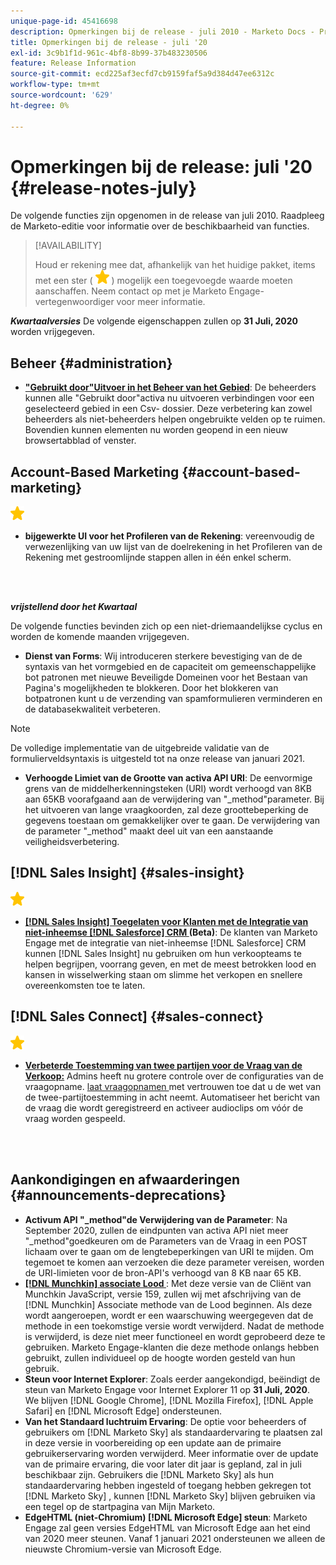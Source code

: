 ```yaml
---
unique-page-id: 45416698
description: Opmerkingen bij de release - juli 2010 - Marketo Docs - Productdocumentatie
title: Opmerkingen bij de release - juli '20
exl-id: 3c9b1f1d-961c-4bf8-8b99-37b483230506
feature: Release Information
source-git-commit: ecd225af3ecfd7cb9159faf5a9d384d47ee6312c
workflow-type: tm+mt
source-wordcount: '629'
ht-degree: 0%

---
```


# Opmerkingen bij de release: juli &#39;20 {#release-notes-july}

De volgende functies zijn opgenomen in de release van juli 2010. Raadpleeg de Marketo-editie voor informatie over de beschikbaarheid van functies.

>[!AVAILABILITY]
>
>Houd er rekening mee dat, afhankelijk van het huidige pakket, items met een ster ( ![ (ster) ](assets/yellow-star.png) ) mogelijk een toegevoegde waarde moeten aanschaffen. Neem contact op met je Marketo Engage-vertegenwoordiger voor meer informatie.

**_Kwartaalversies_** De volgende eigenschappen zullen op **31 Juli, 2020** worden vrijgegeven.

## Beheer {#administration}

* **[&quot;Gebruikt door&quot;Uitvoer in het Beheer van het Gebied](/help/marketo/product-docs/administration/field-management/export-used-by-data-for-a-field.md)**: De beheerders kunnen alle &quot;Gebruikt door&quot;activa nu uitvoeren verbindingen voor een geselecteerd gebied in een Csv- dossier. Deze verbetering kan zowel beheerders als niet-beheerders helpen ongebruikte velden op te ruimen. Bovendien kunnen elementen nu worden geopend in een nieuw browsertabblad of venster.

## Account-Based Marketing {#account-based-marketing}

![ (star) ](assets/yellow-star.png)

* **bijgewerkte UI voor het Profileren van de Rekening**: vereenvoudig de verwezenlijking van uw lijst van de doelrekening in het Profileren van de Rekening met gestroomlijnde stappen allen in één enkel scherm.

<br> 

**_vrijstellend door het Kwartaal_**

De volgende functies bevinden zich op een niet-driemaandelijkse cyclus en worden de komende maanden vrijgegeven.

* **Dienst van Forms**: Wij introduceren sterkere bevestiging van de de syntaxis van het vormgebied en de capaciteit om gemeenschappelijke bot patronen met nieuwe Beveiligde Domeinen voor het Bestaan van Pagina&#39;s mogelijkheden te blokkeren. Door het blokkeren van botpatronen kunt u de verzending van spamformulieren verminderen en de databasekwaliteit verbeteren.

>[!NOTE]
>
>De volledige implementatie van de uitgebreide validatie van de formulierveldsyntaxis is uitgesteld tot na onze release van januari 2021.

* **Verhoogde Limiet van de Grootte van activa API URI**: De eenvormige grens van de middelherkenningsteken (URI) wordt verhoogd van 8KB aan 65KB voorafgaand aan de verwijdering van &quot;_method&quot;parameter. Bij het uitvoeren van lange vraagkoorden, zal deze groottebeperking de gegevens toestaan om gemakkelijker over te gaan. De verwijdering van de parameter &quot;_method&quot; maakt deel uit van een aanstaande veiligheidsverbetering.

## [!DNL Sales Insight] {#sales-insight}

![ (star) ](assets/yellow-star.png)

* **[[!DNL Sales Insight] Toegelaten voor Klanten met de Integratie van niet-inheemse  [!DNL Salesforce]  CRM ](/help/marketo/product-docs/marketo-sales-insight/sales-insight-for-non-native-salesforce-integrations.md) (Beta)**: De klanten van Marketo Engage met de integratie van niet-inheemse [!DNL Salesforce] CRM kunnen [!DNL Sales Insight] nu gebruiken om hun verkoopteams te helpen begrijpen, voorrang geven, en met de meest betrokken lood en kansen in wisselwerking staan om slimme het verkopen en snellere overeenkomsten toe te laten.

## [!DNL Sales Connect] {#sales-connect}

![ (star) ](assets/yellow-star.png)

* **[Verbeterde Toestemming van twee partijen voor de Vraag van de Verkoop:](/help/marketo/product-docs/marketo-sales-connect/phone/two-party-consent-settings.md)** Admins heeft nu grotere controle over de configuraties van de vraagopname. [ laat vraagopnamen ](/help/marketo/product-docs/marketo-sales-connect/phone/enable-call-recording.md) met vertrouwen toe dat u de wet van de twee-partijtoestemming in acht neemt. Automatiseer het bericht van de vraag die wordt geregistreerd en activeer audioclips om vóór de vraag worden gespeeld.

<br> 

## Aankondigingen en afwaarderingen {#announcements-deprecations}

* **Activum API &quot;_method&quot;de Verwijdering van de Parameter**: Na September 2020, zullen de eindpunten van activa API niet meer &quot;_method&quot;goedkeuren om de Parameters van de Vraag in een POST lichaam over te gaan om de lengtebeperkingen van URI te mijden. Om tegemoet te komen aan verzoeken die deze parameter vereisen, worden de URI-limieten voor de bron-API&#39;s verhoogd van 8 KB naar 65 KB.
* **[[!DNL Munchkin] associate Lood ](https://developers.marketo.com/blog/deprecation-of-munchkin-associate-lead-method/)**: Met deze versie van de Cliënt van Munchkin JavaScript, versie 159, zullen wij met afschrijving van de [!DNL Munchkin] Associate methode van de Lood beginnen. Als deze wordt aangeroepen, wordt er een waarschuwing weergegeven dat de methode in een toekomstige versie wordt verwijderd. Nadat de methode is verwijderd, is deze niet meer functioneel en wordt geprobeerd deze te gebruiken. Marketo Engage-klanten die deze methode onlangs hebben gebruikt, zullen individueel op de hoogte worden gesteld van hun gebruik.
* **Steun voor Internet Explorer**: Zoals eerder aangekondigd, beëindigt de steun van Marketo Engage voor Internet Explorer 11 op **31 Juli, 2020**. We blijven [!DNL Google Chrome], [!DNL Mozilla Firefox], [!DNL  Apple Safari] en [!DNL Microsoft Edge] ondersteunen.
* **Van het Standaard luchtruim Ervaring**: De optie voor beheerders of gebruikers om [!DNL Marketo Sky] als standaardervaring te plaatsen zal in deze versie in voorbereiding op een update aan de primaire gebruikerservaring worden verwijderd. Meer informatie over de update van de primaire ervaring, die voor later dit jaar is gepland, zal in juli beschikbaar zijn. Gebruikers die [!DNL Marketo Sky] als hun standaardervaring hebben ingesteld of toegang hebben gekregen tot [!DNL Marketo Sky] , kunnen [!DNL Marketo Sky] blijven gebruiken via een tegel op de startpagina van Mijn Marketo.
* **EdgeHTML (niet-Chromium) [!DNL Microsoft Edge] steun**: Marketo Engage zal geen versies EdgeHTML van Microsoft Edge aan het eind van 2020 meer steunen. Vanaf 1 januari 2021 ondersteunen we alleen de nieuwste Chromium-versie van Microsoft Edge.
